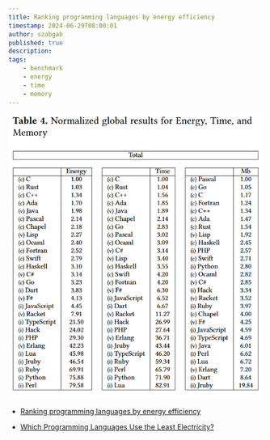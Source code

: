 ```yaml
---
title: Ranking programming languages by energy efficiency
timestamp: 2024-06-29T08:00:01
author: szabgab
published: true
description:
tags:
    - benchmark
    - energy
    - time
    - memory
---
```


![](images/energy-time-and-memory.png)

* [Ranking programming languages by energy efficiency](https://www.sciencedirect.com/science/article/abs/pii/S0167642321000022)

* [Which Programming Languages Use the Least Electricity?](https://thenewstack.io/which-programming-languages-use-the-least-electricity/)
